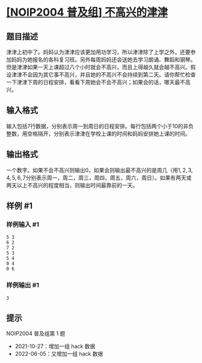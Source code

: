 # [\[NOIP2004 普及组\] 不高兴的津津](https://www.luogu.com.cn/problem/P1085)

## 题目描述

津津上初中了。妈妈认为津津应该更加用功学习，所以津津除了上学之外，还要参加妈妈为她报名的各科复习班。另外每周妈妈还会送她去学习朗诵、舞蹈和钢琴。但是津津如果一天上课超过八个小时就会不高兴，而且上得越久就会越不高兴。假设津津不会因为其它事不高兴，并且她的不高兴不会持续到第二天。请你帮忙检查一下津津下周的日程安排，看看下周她会不会不高兴；如果会的话，哪天最不高兴。

## 输入格式

输入包括$7$行数据，分别表示周一到周日的日程安排。每行包括两个小于$10$的非负整数，用空格隔开，分别表示津津在学校上课的时间和妈妈安排她上课的时间。

## 输出格式

一个数字。如果不会不高兴则输出$0$，如果会则输出最不高兴的是周几（用$1, 2, 3, 4, 5, 6, 7$分别表示周一，周二，周三，周四，周五，周六，周日）。如果有两天或两天以上不高兴的程度相当，则输出时间最靠前的一天。

## 样例 #1

### 样例输入 #1

```
5 3
6 2
7 2
5 3
5 4
0 4
0 6
```

### 样例输出 #1

```
3
```

## 提示

NOIP2004 普及组第 1 题

- 2021-10-27：增加一组 hack 数据
- 2022-06-05：又增加一组 hack 数据